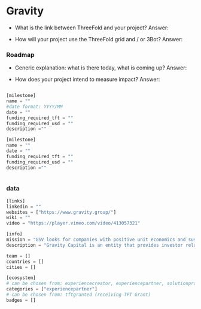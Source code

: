 # Gravity

- What is the link between ThreeFold and your project? 
Answer:

- How will your project use the ThreeFold grid and / or 3Bot?
Answer:



### Roadmap

- Generic explanation: what is there today, what is coming up?
Answer:

- How does your project intend to measure impact?
Answer:


```python

[milestone]
name = ""
#date format: YYYY/MM 
date = ""
funding_required_tft = ""
funding_required_usd = ""
description =""

[milestone]
name = ""
date = ""
funding_required_tft = ""
funding_required_usd = ""
description =""
    
```

### data

```python
[links]
linkedin = ""
websites = ["https://www.gravity.group/"]
wiki = ""
video = "https://player.vimeo.com/video/413057321"

[info]
mission = "GSV looks for companies with positive unit economics and sustainable business models."
description = "Gravity Capital is an entity that provides investor relations and roadshow services for our top-performing portfolio companies. Gravity Capital works with companies between Seed and Series B.Gravity Select Ventures (GSV) is a venture fund focused on mission-driven teams working on projects that leverage “inevitable technologies.Gravity Group is on a mission to support the earth's greatest creators and entrepreneurs to accelerate their mission, take it to market and scale globally. While building companies they understand quickly the difference it makes to have an aligned team, A+ players, and what it takes to recruit a solid team at different stages of your growth, we saw the benefit being able to deploy a team into accelerated, very rewarding missions along the way if it is business development, corporate development, structure, finance, funds, security token, design, you name it. That is one thing that Novalena and Jeremy do very well, they work with and collect amazing people. It is their privilege to bring these groups together to empower and accelerate some of the greatest ideas they come across or find them on their adventures."

team = []
countries = []
cities = []

[ecosystem]
# can be chosen from: experiencecreator, experiencepartner, solutionprovider, farmer, systemintegrator
categories = ["experiencepartner"]
# can be chosen from: tftgranted (receiving TFT Grant)
badges = []

```
